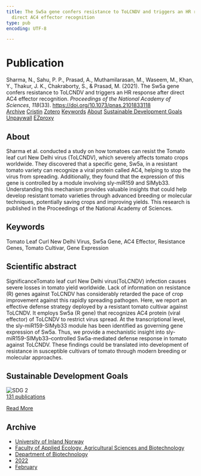 ```yaml
---
title: The Sw5a gene confers resistance to ToLCNDV and triggers an HR response after
  direct AC4 effector recognition
type: pub
encoding: UTF-8

---
```

<h1>Publication</h1>
<article id="csl-bib-container-JUJV4CI9" class="csl-bib-container">
  <div class="csl-bib-body"> <div class="csl-entry">Sharma, N., Sahu, P. P., Prasad, A., Muthamilarasan, M., Waseem, M., Khan, Y., Thakur, J. K., Chakraborty, S., &#38; Prasad, M. (2021). The Sw5a gene confers resistance to ToLCNDV and triggers an HR response after direct AC4 effector recognition. <i>Proceedings of the National Academy of Sciences</i>, <i>118</i>(33). <a href="https://doi.org/10.1073/pnas.2101833118">https://doi.org/10.1073/pnas.2101833118</a></div> </div>
  <div class="csl-bib-buttons">
    <a href="#taxonomy-article-JUJV4CI9" alt="archive" class="csl-bib-button">Archive</a>
    <a href="https://app.cristin.no/results/show.jsf?id=2004740" alt="Cristin" class="csl-bib-button">Cristin</a>
    <a href="http://zotero.org/groups/5881554/items/JUJV4CI9" alt="Zotero" class="csl-bib-button">Zotero</a>
    <a href="#keywords-article-JUJV4CI9" alt="keywords" class="csl-bib-button">Keywords</a>
    <a href="#about-article-JUJV4CI9" alt="about_pub" class="csl-bib-button">About</a>
    <a href="#sdg-article-JUJV4CI9" alt="sdg" class="csl-bib-button">Sustainable Development Goals</a>
    <a href="https://doi.org/10.1073/pnas.2101833118" alt="Unpaywall" class="csl-bib-button">Unpaywall</a>
    <a href="https://doi.org/10.1073/pnas.2101833118" alt="EZproxy" class="csl-bib-button">EZproxy</a>
  </div>
  <div id="csl-bib-meta-container-JUJV4CI9"></div>
</article>
<div id="csl-bib-meta-JUJV4CI9" class="csl-bib-meta">
  <article id="about-article-JUJV4CI9" class="about_pub-article">
    <h1>About</h1>
    Sharma et al. conducted a study on how tomatoes can resist the Tomato leaf curl New Delhi virus (ToLCNDV), which severely affects tomato crops worldwide. They discovered that a specific gene, Sw5a, in a resistant tomato variety can recognize a viral protein called AC4, helping to stop the virus from spreading. Additionally, they found that the expression of this gene is controlled by a module involving sly-miR159 and SlMyb33. Understanding this mechanism provides valuable insights that could help develop resistant tomato varieties through advanced breeding or molecular techniques, potentially saving crops and improving yields. This research is published in the Proceedings of the National Academy of Sciences.
  </article>
  <article id="keywords-article-JUJV4CI9" class="keywords-article">
    <h1>Keywords</h1>
    Tomato Leaf Curl New Delhi Virus, Sw5a Gene, AC4 Effector, Resistance Genes, Tomato Cultivar, Gene Expression
  </article>
  <article id="abstract-article-JUJV4CI9" class="abstract-article">
    <h1>Scientific abstract</h1>
    SignificanceTomato leaf curl New Delhi virus(ToLCNDV) infection causes severe losses in tomato yield worldwide. Lack of information on resistance (R) genes against ToLCNDV has considerably retarded the pace of crop improvement against this rapidly spreading pathogen. Here, we report an effective defense strategy deployed by a resistant tomato cultivar against ToLCNDV. It employs Sw5a (R gene) that recognizes AC4 protein (viral effector) of ToLCNDV to restrict virus spread. At the transcriptional level, the sly-miR159-SlMyb33 module has been identified as governing gene expression of Sw5a. Thus, we provide a mechanistic insight into sly-miR159-SlMyb33–controlled Sw5a-mediated defense response in tomato against ToLCNDV. These findings could be translated into development of resistance in susceptible cultivars of tomato through modern breeding or molecular approaches.
  </article>
  <article id="sdg-article-JUJV4CI9" class="sdg-article">
    <h1>Sustainable Development Goals</h1>
    <div class="sdg-container"><div id="sdg2" class="sdg">
        <img src="{{< params subfolder >}}images/sdg/sdg02_en.png" class="image" alt="SDG 2">
        <div class="sdg-overlay">
          <a href="/en/archive/?key=?sdg=2#archive" class="sdg-publication-count"><span>131</span> publications</a>
          <p><a href="https://sdgs.un.org/goals/goal2" class="sdg-read-more">Read More</a></p>
        </div>
      </div></div>
  </article>
  <article id="taxonomy-article-JUJV4CI9" class="taxonomy-article">
    <h1>Archive</h1>
    <ul>
      <li>
        <a href="/en/archive/?key=3DCRN523">University of Inland Norway</a>
      </li>
      <li>
        <a href="/en/archive/?key=T77LXH6D">Faculty of Applied Ecology, Agricultural Sciences and Biotechnology</a>
      </li>
      <li>
        <a href="/en/archive/?key=VL6KDQ85">Department of Biotechnology</a>
      </li>
      <li>
        <a href="/en/archive/?key=ZLN3ADWB">2022</a>
      </li>
      <li>
        <a href="/en/archive/?key=CTWDPL2D">February</a>
      </li>
    </ul>
  </article>
</div>

